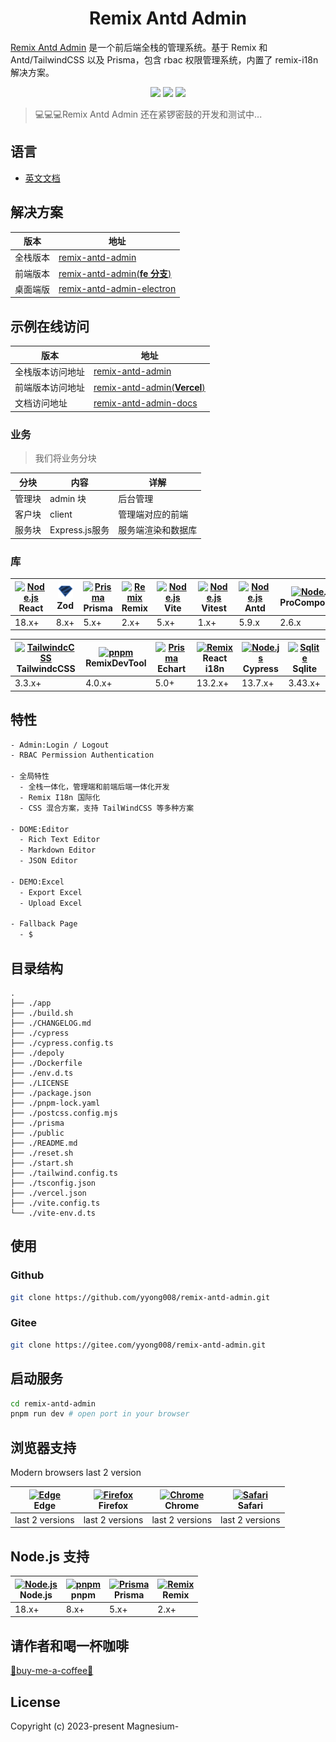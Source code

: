 <center>
  <h1>Remix Antd Admin</h1>
</center>

[Remix Antd Admin](https://github.com/yyong008/remix-antd-admin) 是一个前后端全栈的管理系统。基于 Remix 和 Antd/TailwindCSS 以及 Prisma，包含 rbac 权限管理系统，内置了 remix-i18n 解决方案。

<p align="center">
  <img src="https://img.shields.io/github/stars/yyong008/remix-antd-admin.svg?style=flat-square" />
  <img src="https://img.shields.io/github/forks/yyong008/remix-antd-admin.svg?style=flat-square" />
  <img src="https://img.shields.io/github/issues/yyong008/remix-antd-admin.svg?style=flat-square" />
</p>

>💻💻💻Remix Antd Admin 还在紧锣密鼓的开发和测试中...


## 语言

- [英文文档](./README)

## 解决方案

|版本|地址|
|---|---|
|全栈版本|[remix-antd-admin](https://github.com/yyong008/remix-antd-admin) |
|前端版本|[remix-antd-admin(**fe 分支**)](https://github.com/yyong008/remix-antd-admin/tree/fe)|
|桌面端版|[remix-antd-admin-electron](https://github.com/yyong008/remix-antd-admin-electron)|

## 示例在线访问

|版本|地址|
|---|---|
|全栈版本访问地址|[remix-antd-admin](https://remix-antd-admin.bczhp.top/)|
|前端版本访问地址|[remix-antd-admin(**Vercel**)](https://remix-antd-admin.vercel.app)|
|文档访问地址|[remix-antd-admin-docs](https://remix-antd-admin-docs.vercel.app/)|


### 业务

>我们将业务分块

|分块|内容|详解|
|---|---|---|
|管理块|admin 块|后台管理|
|客户块|client|管理端对应的前端|
|服务块|Express.js服务|服务端渲染和数据库|

### 库


| [<img src="https://avatars.githubusercontent.com/react" alt="Node.js" width="24px" height="24px" />](https://rxjs.dev/)</br> React  | [<img src="https://github.com/colinhacks/zod/raw/master/logo.svg" alt="pnpm" width="24px" height="24px" />](https://zod.dev/)</br>Zod | [<img src="https://avatars.githubusercontent.com/u/17219288?s=48&v=4" alt="Prisma" width="24px" height="24px" />](https://www.prisma.io/)</br>Prisma | [<img src="https://avatars.githubusercontent.com/u/64235328?s=48&v=4" alt="Remix" width="24px" height="24px" />](https://remix.run/)</br>Remix |  [<img src="https://avatars.githubusercontent.com/u/65625612?s=48&v=4" alt="Node.js" width="24px" height="24px" />](https://vitejs.dev/)</br> Vite |[<img src="https://avatars.githubusercontent.com/u/95747107?s=48&v=4" alt="Node.js" width="24px" height="24px" />](https://vitest.dev/)</br> Vitest|[<img src="https://avatars.githubusercontent.com/u/12101536?s=48&v=4" alt="Node.js" width="24px" height="24px" />](https://ant.design/index-cn/)</br> Antd|[<img src="https://avatars.githubusercontent.com/u/12101536?s=48&v=4" alt="Node.js" width="24px" height="24px" />](https://procomponents.ant.design/en-US)</br>ProComponent|
| --------- | --------- | --------- | --------- |---------|---------|---------|---------|
| 18.x+ | 8.x+| 5.x+ | 2.x+|5.x+|1.x+|5.9.x|2.6.x|

| [<img src="https://avatars.githubusercontent.com/u/67109815?s=48&v=4" alt="TailwindcCSS" width="24px" height="24px" />](https://tailwindcss.com/)</br> TailwindcCSS  | [<img src="https://avatars.githubusercontent.com/u/125564131?s=48&v=4" alt="pnpm" width="24px" height="24px" />](https://remix-development-tools.fly.dev/)</br>RemixDevTool | [<img src="https://echarts.apache.org/en/images/logo.png" alt="Prisma" width="80px" />](https://echarts.apache.org/zh/index.html)</br>Echart | [<img src="https://avatars.githubusercontent.com/u/8546082?s=48&v=4" alt="Remix" width="24px" height="24px" />](https://react.i18next.com/)</br>React i18n |  [<img src="https://avatars.githubusercontent.com/u/8908513?s=48&v=4" alt="Node.js" width="24px" height="24px" />](https://www.cypress.io/)</br> Cypress |[<img src="https://www.sqlite.org/images/sqlite370_banner.gif" alt="Sqlite" width="24px" height="24px" />](https://www.sqlite.org/)</br> Sqlite|
| --------- | --------- | --------- | --------- |---------|---------|
| 3.3.x+ | 4.0.x+| 5.0+ | 13.2.x+|13.7.x+|3.43.x+|


## 特性

```sh
- Admin:Login / Logout
- RBAC Permission Authentication

- 全局特性
  - 全栈一体化，管理端和前端后端一体化开发
  - Remix I18n 国际化
  - CSS 混合方案，支持 TailWindCSS 等多种方案

- DOME:Editor
  - Rich Text Editor
  - Markdown Editor
  - JSON Editor

- DEMO:Excel
  - Export Excel
  - Upload Excel

- Fallback Page
  - $
```


## 目录结构

```tree
.
├── ./app
├── ./build.sh
├── ./CHANGELOG.md
├── ./cypress
├── ./cypress.config.ts
├── ./depoly
├── ./Dockerfile
├── ./env.d.ts
├── ./LICENSE
├── ./package.json
├── ./pnpm-lock.yaml
├── ./postcss.config.mjs
├── ./prisma
├── ./public
├── ./README.md
├── ./reset.sh
├── ./start.sh
├── ./tailwind.config.ts
├── ./tsconfig.json
├── ./vercel.json
├── ./vite.config.ts
└── ./vite-env.d.ts
```

## 使用

### Github

```sh
git clone https://github.com/yyong008/remix-antd-admin.git
```

### Gitee

```sh
git clone https://gitee.com/yyong008/remix-antd-admin.git
```

## 启动服务

```sh
cd remix-antd-admin
pnpm run dev # open port in your browser
```

## 浏览器支持

Modern browsers last 2 version

| [<img src="https://raw.githubusercontent.com/alrra/browser-logos/master/src/edge/edge_48x48.png" alt="Edge" width="24px" height="24px" />](https://godban.github.io/browsers-support-badges/)</br> Edge  | [<img src="https://raw.githubusercontent.com/alrra/browser-logos/master/src/firefox/firefox_48x48.png" alt="Firefox" width="24px" height="24px" />](https://godban.github.io/browsers-support-badges/)</br>Firefox | [<img src="https://raw.githubusercontent.com/alrra/browser-logos/master/src/chrome/chrome_48x48.png" alt="Chrome" width="24px" height="24px" />](https://godban.github.io/browsers-support-badges/)</br>Chrome | [<img src="https://raw.githubusercontent.com/alrra/browser-logos/master/src/safari/safari_48x48.png" alt="Safari" width="24px" height="24px" />](https://godban.github.io/browsers-support-badges/)</br>Safari |
| --------- | --------- | --------- | --------- |
| last 2 versions | last 2 versions | last 2 versions | last 2 versions |

## Node.js 支持

| [<img src="https://avatars.githubusercontent.com/u/9950313?s=48&v=4" alt="Node.js" width="24px" height="24px" />](https://avatars.githubusercontent.com/u/9950313?s=48&v=4)</br> Node.js  | [<img src="https://avatars.githubusercontent.com/u/21320719?s=48&v=4" alt="pnpm" width="24px" height="24px" />](https://avatars.githubusercontent.com/u/21320719?s=48&v=4)</br>pnpm | [<img src="https://avatars.githubusercontent.com/u/17219288?s=48&v=4" alt="Prisma" width="24px" height="24px" />](https://avatars.githubusercontent.com/u/17219288?s=48&v=4)</br>Prisma | [<img src="https://avatars.githubusercontent.com/u/64235328?s=48&v=4" alt="Remix" width="24px" height="24px" />](https://avatars.githubusercontent.com/u/64235328?s=48&v=4)</br>Remix |
| --------- | --------- | --------- | --------- |
| 18.x+ | 8.x+| 5.x+ | 2.x+|


## 请作者和喝一杯咖啡

[💌buy-me-a-coffee💌](https://github.com/yyong008/buy-me-a-coffee)

## License

Copyright (c) 2023-present Magnesium-
